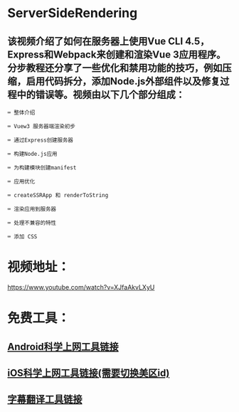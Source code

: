 # ServerSideRendering

## 该视频介绍了如何在服务器上使用Vue CLI 4.5，Express和Webpack来创建和渲染Vue 3应用程序。 分步教程还分享了一些优化和禁用功能的技巧，例如压缩，启用代码拆分，添加Node.js外部组件以及修复过程中的错误等。视频由以下几个部分组成：

    ⌨️ 整体介绍

    ⌨️ Vuew3 服务器端渲染初步

    ⌨️ 通过Express创建服务器

    ⌨️ 构建Node.js应用

    ⌨️ 为构建模块创建manifest

    ⌨️ 应用优化

    ⌨️ createSSRApp 和 renderToString

    ⌨️ 渲染应用到服务器

    ⌨️ 处理不兼容的特性

    ⌨️ 添加 CSS
    
# 视频地址： 
https://www.youtube.com/watch?v=XJfaAkvLXyU

# 免费工具：
## [Android科学上网工具链接](https://github.com/YoungBoy0048/Android-VPN)

## [iOS科学上网工具链接(需要切换美区id)](https://apps.apple.com/us/app/shadowx-vpn-better-than-a-vpn/id1176783416)
        
## [字幕翻译工具链接](https://gist.github.com/qwertyuiop6/8499fe086491da90617fe17c32716d4e)
